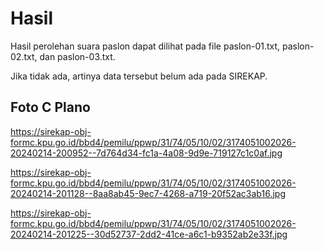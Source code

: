 # Hasil

Hasil perolehan suara paslon dapat dilihat pada file paslon-01.txt, paslon-02.txt, dan paslon-03.txt.

Jika tidak ada, artinya data tersebut belum ada pada SIREKAP.

## Foto C Plano

https://sirekap-obj-formc.kpu.go.id/bbd4/pemilu/ppwp/31/74/05/10/02/3174051002026-20240214-200952--7d764d34-fc1a-4a08-9d9e-719127c1c0af.jpg

https://sirekap-obj-formc.kpu.go.id/bbd4/pemilu/ppwp/31/74/05/10/02/3174051002026-20240214-201128--8aa8ab45-9ec7-4268-a719-20f52ac3ab16.jpg

https://sirekap-obj-formc.kpu.go.id/bbd4/pemilu/ppwp/31/74/05/10/02/3174051002026-20240214-201225--30d52737-2dd2-41ce-a6c1-b9352ab2e33f.jpg
